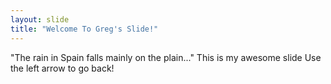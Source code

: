 ```yaml
---
layout: slide
title: "Welcome To Greg's Slide!"
---
```

"The rain in Spain falls mainly on the plain..."
This is my awesome slide
Use the left arrow to go back!
